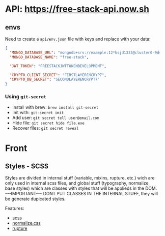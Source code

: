 # API: https://free-stack-api.now.sh

## envs

Need to create a `api/env.json` file with keys and replace with your data:

```json
{
  "MONGO_DATABASE_URL": "mongodb+srv://example:12*ksjd1333@cluster0-9dskj2.mongodb.net/teste?retryWrites=true&w=majority",
  "MONGO_DATABASE_NAME": "free-stack",

  "JWT_TOKEN": "FREESTACKJWTTOKENDEVELOPMENT",

  "CRYPTO_CLIENT_SECRET": "FIRSTLAYERENCRYP7",
  "CRYPTO_DB_SECRET": "SECONDLAYERENCRYPT7"
}
```

### Using `git-secret`

- Install with brew: `brew install git-secret`
- Init with: `git-secret init`
- Add user: `git secret tell user@email.com`
- Hide file: `git secret hide file.exe`
- Recover files: `git secret reveal`

# Front

## Styles - SCSS

Styles are divided in internal stuff (variable, mixins, rupture, etc.) wich are only used in internal scss files, and global stuff (typography, normalize, base styles) which are classes with styles that will be applieds in the DOM. ---IMPORTANT--- DONT PUT CLASSES IN THE INTERNAL STUFF, they will be generate dupicated styles.

Features:

- [scss](https://sass-lang.com/documentation/syntax/structure)
- [normalize.css](https://github.com/necolas/normalize.css)
- [rupture](https://github.com/CubaSAN/rupture-sass)
